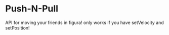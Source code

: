 # Push-N-Pull
API for moving your friends in figura! only works if you have setVelocity and setPosition!
